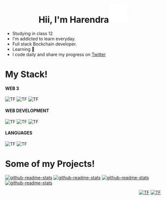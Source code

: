 <h1 align="center">
    Hii, I'm Harendra<img src="https://github.com/Kathryn-Jie/Kathryn-Jie/blob/main/wave.gif" width="60px"/>
</h1>

- Studying in class 12
- I'm addicted to learn everyday.
- Full stack Bockchain developer.
- Learning 🌱
- I code daily and share my progress on [Twitter](https://twitter.com/harendrashakya_)

<h1 >My Stack!</h1>

<h4><strong>WEB 3</strong></h4>

<img alt="TF" src="https://img.shields.io/badge/HARDHAT-grey?style=for-the-badge&logo=hardhat&logoColor=Green"/> <img alt="TF" src="https://img.shields.io/badge/ETHERS-grey?style=for-the-badge&logo=ethers&logoColor=Green"/> <img alt="TF" src="https://img.shields.io/badge/Moralis-grey?style=for-the-badge&logo=moralis&logoColor=Green"/>

<h4><strong>WEB DEVELOPMENT</strong></h4>

<img alt="TF" src="https://img.shields.io/badge/NEXT JS-grey?style=for-the-badge&logo=Next.js&logoColor=Green"/> <img alt="TF" src="https://img.shields.io/badge/NODE_JS-grey?style=for-the-badge&logo=nodedotjs&logoColor=Green"/> <img alt="TF" src="https://img.shields.io/badge/Tailwind-grey?style=for-the-badge&logo=Tailwindcss&logoColor=Green"/>

<h4><strong>LANGUAGES</strong></h4>

<img alt="TF" src="https://img.shields.io/badge/JS-grey?style=for-the-badge&logo=javascript&logoColor=Green"/> <img alt="TF" src="https://img.shields.io/badge/solidity-grey?style=for-the-badge&logo=solidity&logoColor=Green"/>

<h1>Some of my Projects!</h1>

<p align="left">
    <a href="https://github.com/harendra-shakya/anonim"><img width="282" src="https://denvercoder1-github-readme-stats.vercel.app/api/pin/?username=harendra-shakya&repo=anonim&theme=react&show_icons=true&bg_color=00000000" alt="github-readme-stats"></a>
  <a href="https://github.com/harendra-shakya/nft-marketplace"><img width="282" src="https://denvercoder1-github-readme-stats.vercel.app/api/pin/?username=harendra-shakya&repo=nft-marketplace&theme=react&show_icons=true&bg_color=00000000" alt="github-readme-stats"></a>
    <a href="https://github.com/harendra-shakya/Polygon-Name-Service"><img width="282" src="https://denvercoder1-github-readme-stats.vercel.app/api/pin/?username=harendra-shakya&repo=Polygon-Name-Service&theme=react&show_icons=true&bg_color=00000000" alt="github-readme-stats"></a>   
        <a href="https://github.com/harendra-shakya/decentralized-lottery"><img width="282" src="https://denvercoder1-github-readme-stats.vercel.app/api/pin/?username=harendra-shakya&repo=decentralized-lottery&theme=react&show_icons=true&bg_color=00000000" alt="github-readme-stats"></a>       

<p align="right">
        <a href="https://www.linkedin.com/in/harendra-shakya-622649229"><img alt="TF" src="https://img.shields.io/badge/LinkedIn-26A5E4?style=for-the-badge&logo=LinkedIn&logoColor=white"/><a> 
  <a href="https://twitter.com/harendrashakya_"><img alt="TF" src="https://img.shields.io/badge/Twitter-1DA1F2?style=for-the-badge&logo=twitter&logoColor=white"/><a>
</p>

<!---
harendra-shakya/harendra-shakya is a ✨ special ✨ repository because its `README.md` (this file) appears on your GitHub profile.
You can click the Preview link to take a look at your changes.
--->
